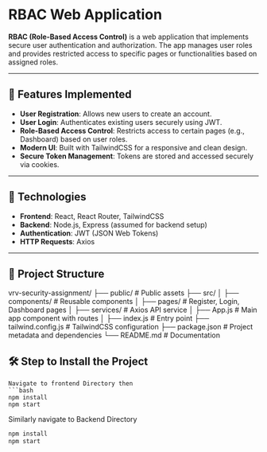 
# RBAC Web Application

**RBAC (Role-Based Access Control)** is a web application that implements secure user authentication and authorization. The app manages user roles and provides restricted access to specific pages or functionalities based on assigned roles.

---

## 🌟 Features Implemented

- **User Registration**: Allows new users to create an account.
- **User Login**: Authenticates existing users securely using JWT.
- **Role-Based Access Control**: Restricts access to certain pages (e.g., Dashboard) based on user roles.
- **Modern UI**: Built with TailwindCSS for a responsive and clean design.
- **Secure Token Management**: Tokens are stored and accessed securely via cookies.

---

## 🚀 Technologies

- **Frontend**: React, React Router, TailwindCSS
- **Backend**: Node.js, Express (assumed for backend setup)
- **Authentication**: JWT (JSON Web Tokens)
- **HTTP Requests**: Axios

---

## 📂 Project Structure

 vrv-security-assignment/ ├── public/ # Public assets ├── src/ │ ├── components/ # Reusable components │ ├── pages/ # Register, Login, Dashboard pages │ ├── services/ # Axios API service │ ├── App.js # Main app component with routes │ ├── index.js # Entry point ├── tailwind.config.js # TailwindCSS configuration ├── package.json # Project metadata and dependencies └── README.md # Documentation



## 🛠️ Step to  Install the Project


   ```
   Navigate to frontend Directory then
   ```bash
   npm install
   npm start
   ```
   Similarly navigate to Backend Directory
   ```bash
   npm install
   npm start
   ```
   

